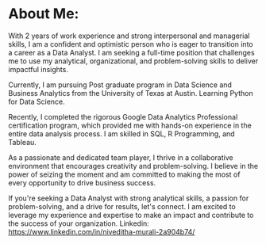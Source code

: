 # About Me:
With 2 years of work experience and strong interpersonal and managerial skills, I am a confident and optimistic person who is eager to transition into a career as a Data Analyst. I am seeking a full-time position that challenges me to use my analytical, organizational, and problem-solving skills to deliver impactful insights.

Currently, I am pursuing Post graduate program in Data Science and Business Analytics from the University of Texas at Austin. Learning Python for Data Science.

Recently, I completed the rigorous Google Data Analytics Professional certification program, which provided me with hands-on experience in the entire data analysis process. I am skilled in SQL, R Programming, and Tableau.

As a passionate and dedicated team player, I thrive in a collaborative environment that encourages creativity and problem-solving. I believe in the power of seizing the moment and am committed to making the most of every opportunity to drive business success.

If you're seeking a Data Analyst with strong analytical skills, a passion for problem-solving, and a drive for results, let's connect. I am excited to leverage my experience and expertise to make an impact and contribute to the success of your organization.
Linkedin: https://www.linkedin.com/in/niveditha-murali-2a904b74/
